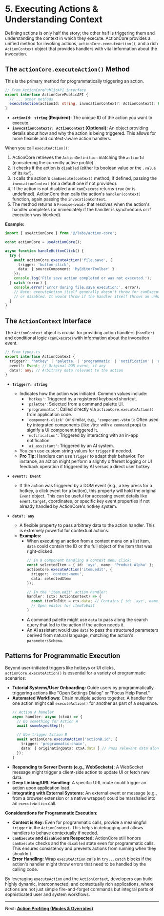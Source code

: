 # 5. Executing Actions & Understanding Context

Defining actions is only half the story; the other half is triggering them and understanding the context in which they execute. ActionCore provides a unified method for invoking actions, `actionCore.executeAction()`, and a rich `ActionContext` object that provides handlers with vital information about the invocation.

## The `actionCore.executeAction()` Method

This is the primary method for programmatically triggering an action.

```typescript
// From ActionCorePublicAPI interface
export interface ActionCorePublicAPI {
  // ... other methods
  executeAction(actionId: string, invocationContext?: ActionContext): Promise<void>;
}
```

*   **`actionId: string` (Required):** The unique ID of the action you want to execute.
*   **`invocationContext?: ActionContext` (Optional):** An object providing details about how and why the action is being triggered. This allows for more flexible and context-aware action handlers.

When you call `executeAction()`:

1.  ActionCore retrieves the `ActionDefinition` matching the `actionId` (considering the currently active profile).
2.  It checks if the action is `disabled` (either its boolean value or the `.value` of its `Ref`).
3.  It calls the action's `canExecute(context)` method, if defined, passing the `invocationContext` (or a default one if not provided).
4.  If the action is not disabled and `canExecute` returns `true` (or is undefined), ActionCore then calls the action's `handler(context)` function, again passing the `invocationContext`.
5.  The method returns a `Promise<void>` that resolves when the action's handler completes (or immediately if the handler is synchronous or if execution was blocked).

**Example:**

```typescript
import { useActionCore } from '@/labs/action-core';

const actionCore = useActionCore();

async function handleButtonClick() {
  try {
    await actionCore.executeAction('file.save', {
      trigger: 'button-click',
      data: { sourceComponent: 'MyEditorToolbar' }
    });
    console.log('File save action completed or was not executed.');
  } catch (error) {
    console.error('Error during file.save execution:', error);
    // Note: executeAction itself generally doesn't throw for canExecute=false
    // or disabled. It would throw if the handler itself throws an unhandled error.
  }
}
```

## The `ActionContext` Interface

The `ActionContext` object is crucial for providing action handlers (`handler`) and conditional logic (`canExecute`) with information about the invocation event.

```typescript
// From types.ts
export interface ActionContext {
  trigger?: 'hotkey' | 'palette' | 'programmatic' | 'notification' | 'ai_assistant' | string;
  event?: Event; // Original DOM event, if any
  data?: any; // Arbitrary data relevant to the action
}
```

*   **`trigger?: string`**
    *   Indicates how the action was initiated. Common values include:
        *   `'hotkey'`: Triggered by a registered keyboard shortcut.
        *   `'palette'`: Selected from a command palette UI.
        *   `'programmatic'`: Called directly via `actionCore.executeAction()` from application code.
        *   `'component-click'` (or similar, e.g., `'component-vbtn'`): Often used by integrated components (like `VBtn` with a `command` prop) to signify a UI component triggered it.
        *   `'notification'`: Triggered by interacting with an in-app notification.
        *   `'ai_assistant'`: Triggered by an AI system.
    *   You can use custom string values for `trigger` if needed.
    *   **Pro Tip:** Handlers can use `trigger` to adapt their behavior. For instance, an action might perform a slightly different logging or UI feedback operation if triggered by AI versus a direct user hotkey.

*   **`event?: Event`**
    *   If the action was triggered by a DOM event (e.g., a key press for a hotkey, a click event for a button), this property will hold the original `Event` object. This can be useful for accessing event details like `event.target`, coordinates, or specific key event properties if not already handled by ActionCore's hotkey system.

*   **`data?: any`**
    *   A flexible property to pass arbitrary data to the action handler. This is extremely powerful for contextual actions.
    *   **Examples:**
        *   When executing an action from a context menu on a list item, `data` could contain the ID or the full object of the item that was right-clicked.
            ```typescript
            // In a component handling a context menu click:
            const selectedItem = { id: 'xyz', name: 'Product Alpha' };
            actionCore.executeAction('item.edit', {
              trigger: 'context-menu',
              data: selectedItem
            });

            // In the 'item.edit' action handler:
            handler: (ctx: ActionContext) => {
              const itemToEdit = ctx.data; // Contains { id: 'xyz', name: 'Product Alpha' }
              // Open editor for itemToEdit
            }
            ```
        *   A command palette might use `data` to pass along the search query that led to the action if the action needs it.
        *   An AI assistant would use `data` to pass the structured parameters derived from natural language, matching the action's `parametersSchema`.

## Patterns for Programmatic Execution

Beyond user-initiated triggers like hotkeys or UI clicks, `actionCore.executeAction()` is essential for a variety of programmatic scenarios:

*   **Tutorial Systems/User Onboarding:** Guide users by programmatically triggering actions like "Open Settings Dialog" or "Focus Help Panel."
*   **Automated Workflows:** Chain multiple actions together. A handler for one action might call `executeAction()` for another as part of a sequence.
    ```typescript
    // Action A handler
    async handler: async (ctxA) => {
      // Do something for Action A
      await someAsyncStep();

      // Now trigger Action B
      await actionCore.executeAction('actionB.id', {
        trigger: 'programmatic-chain',
        data: { originatingData: ctxA.data } // Pass relevant data along
      });
    }
    ```
*   **Responding to Server Events (e.g., WebSockets):** A WebSocket message might trigger a client-side action to update UI or fetch new data.
*   **Deep Linking/URL Handling:** A specific URL route could trigger an action upon application load.
*   **Integrating with External Systems:** An external event or message (e.g., from a browser extension or a native wrapper) could be marshaled into an `executeAction` call.

**Considerations for Programmatic Execution:**

*   **Context is Key:** Even for programmatic calls, provide a meaningful `trigger` in the `ActionContext`. This helps in debugging and allows handlers to behave contextually if needed.
*   **`canExecute` and `disabled` are Respected:** ActionCore still honors `canExecute` checks and the `disabled` state even for programmatic calls. This ensures consistency and prevents actions from running when they shouldn't.
*   **Error Handling:** Wrap `executeAction` calls in `try...catch` blocks if the action's handler might throw errors that need to be handled by the calling code.

By leveraging `executeAction` and the `ActionContext`, developers can build highly dynamic, interconnected, and contextually rich applications, where actions are not just simple fire-and-forget commands but integral parts of sophisticated user and system workflows.

---

Next: [**Action Profiling (Modes & Overrides)**](./06-action-profiling.md)
